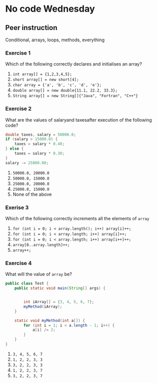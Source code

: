 # No code Wednesday



## Peer instruction

Conditional, arrays, loops, methods, everything



### Exercise 1

Which of the following correctly declares and initialises an array?

1. `int array[] = {1,2,3,4,5};`
2. `short array[] = new short[4];`
3. `char array = {'a', 'b', 'c', 'd', 'e'};`
4. `double array[] = new double{11.1, 22.2, 33.3};`
5. `String array[] = new String[]{"Java", "Fortran", "C++"}`



### Exercise 2

What are the values of salaryand taxesafter execution of the following code? 

```java
double taxes, salary = 50000.0;
if (salary > 15000.0) {
    taxes = salary * 0.40;
} else {
    taxes = salary * 0.30;
}
salary -= 25000.00;
```

1. `50000.0, 20000.0`
2. `50000.0, 15000.0`
3. `25000.0, 20000.0`
4. `25000.0, 15000.0 `
5. None of the above



### Exerise 3

Which of the following correctly increments all the elements of `array`

1. `for (int i = 0; i < array.length(); i++) array[i]++;`
2. `for (int i = 0; i < array.length; i++) array[i]++;`
3. `for (int i = 0; i < array.length; i++) array[i++]++;`
4. `array[0..array.length]++;`
5. `array++;`



### Exercise 4

What will the value of `array` be?

```java
public class Test {
    public static void main(String[] args) {


        int iArray[] = {3, 4, 5, 6, 7};
        myMethod(iArray);
    }

    static void myMethod(int a[]) {
        for (int i = 1; i < a.length - 1; i++) {
            a[i] /= 2;
        }
    }
}
```

1. `3, 4, 5, 6, 7`
2. `1, 2, 2, 3, 3`
3. `3, 2, 2, 3, 3 `
4. `1, 2, 2, 3, 7`
5. `3, 2, 2, 3, 7`



